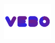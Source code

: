 <p align="center">
  <a aria-label="Vebo" href="/">
    <img src="/docs/images/logo-150.png" width="150" />
  </a>
</p>